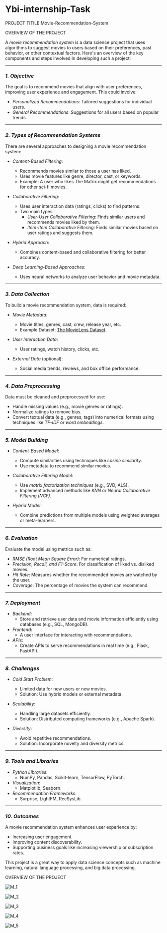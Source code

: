 # Ybi-internship-Task


PROJECT TITILE:Movie-Recommendation-System



OVERVIEW OF THE PROJECT


A *movie recommendation system* is a data science project that uses algorithms to suggest movies to users based on their preferences, past behavior, or other contextual factors. Here's an overview of the key components and steps involved in developing such a project:

---

### *1. Objective*
The goal is to recommend movies that align with user preferences, improving user experience and engagement. This could involve:
- *Personalized Recommendations*: Tailored suggestions for individual users.
- *General Recommendations*: Suggestions for all users based on popular trends.

---

### *2. Types of Recommendation Systems*
There are several approaches to designing a movie recommendation system:
- *Content-Based Filtering*:
  - Recommends movies similar to those a user has liked.
  - Uses movie features like genre, director, cast, or keywords.
  - Example: A user who likes The Matrix might get recommendations for other sci-fi movies.

- *Collaborative Filtering*:
  - Uses user interaction data (ratings, clicks) to find patterns.
  - Two main types:
    - *User-User Collaborative Filtering*: Finds similar users and recommends movies liked by them.
    - *Item-Item Collaborative Filtering*: Finds similar movies based on user ratings and suggests them.
  
- *Hybrid Approach*:
  - Combines content-based and collaborative filtering for better accuracy.

- *Deep Learning-Based Approaches*:
  - Uses neural networks to analyze user behavior and movie metadata.

---

### *3. Data Collection*
To build a movie recommendation system, data is required:
- *Movie Metadata*:
  - Movie titles, genres, cast, crew, release year, etc.
  - Example Dataset: [The MovieLens Dataset](https://grouplens.org/datasets/movielens/).

- *User Interaction Data*:
  - User ratings, watch history, clicks, etc.

- *External Data* (optional):
  - Social media trends, reviews, and box office performance.

---

### *4. Data Preprocessing*
Data must be cleaned and preprocessed for use:
- Handle missing values (e.g., movie genres or ratings).
- Normalize ratings to remove bias.
- Convert textual data (e.g., genres, tags) into numerical formats using techniques like *TF-IDF* or *word embeddings*.

---

### *5. Model Building*
- *Content-Based Model*:
  - Compute similarities using techniques like *cosine similarity*.
  - Use metadata to recommend similar movies.

- *Collaborative Filtering Model*:
  - Use *matrix factorization techniques* (e.g., SVD, ALS).
  - Implement advanced methods like *KNN* or *Neural Collaborative Filtering (NCF)*.

- *Hybrid Model*:
  - Combine predictions from multiple models using weighted averages or meta-learners.

---

### *6. Evaluation*
Evaluate the model using metrics such as:
- *RMSE (Root Mean Square Error)*: For numerical ratings.
- *Precision, Recall, and F1-Score*: For classification of liked vs. disliked movies.
- *Hit Rate*: Measures whether the recommended movies are watched by the user.
- *Coverage*: The percentage of movies the system can recommend.

---

### *7. Deployment*
- *Backend*:
  - Store and retrieve user data and movie information efficiently using databases (e.g., SQL, MongoDB).
- *Frontend*:
  - A user interface for interacting with recommendations.
- *APIs*:
  - Create APIs to serve recommendations in real time (e.g., Flask, FastAPI).

---

### *8. Challenges*
- *Cold Start Problem*:
  - Limited data for new users or new movies.
  - Solution: Use hybrid models or external metadata.

- *Scalability*:
  - Handling large datasets efficiently.
  - Solution: Distributed computing frameworks (e.g., Apache Spark).

- *Diversity*:
  - Avoid repetitive recommendations.
  - Solution: Incorporate novelty and diversity metrics.

---

### *9. Tools and Libraries*
- *Python Libraries*: 
  - NumPy, Pandas, Scikit-learn, TensorFlow, PyTorch.
- *Visualization*: 
  - Matplotlib, Seaborn.
- *Recommendation Frameworks*: 
  - Surprise, LightFM, RecSysLib.

---

### *10. Outcomes*
A movie recommendation system enhances user experience by:
- Increasing user engagement.
- Improving content discoverability.
- Supporting business goals like increasing viewership or subscription rates.

This project is a great way to apply data science concepts such as machine learning, natural language processing, and big data processing.

















OVERVIEW OF THE PROJECT



![M_1](https://github.com/user-attachments/assets/dc5603c4-9002-4974-8957-e538f55535e3)









![M_2](https://github.com/user-attachments/assets/a9950b09-9fdd-4833-be5a-ab038762bf71)








![M_3](https://github.com/user-attachments/assets/b025631c-f2dd-436d-8d0d-eedc6f96e39f)







![M_4](https://github.com/user-attachments/assets/c6b1d973-91b7-4fd8-b5c7-867eed8b3603)









![M_5](https://github.com/user-attachments/assets/6d5a6a81-0f8d-429d-9b73-b6c98f1175fb)




